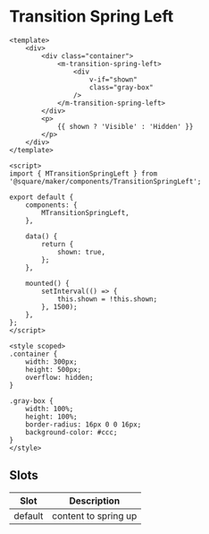 # Transition Spring Left

```vue
<template>
	<div>
		<div class="container">
			<m-transition-spring-left>
				<div
					v-if="shown"
					class="gray-box"
				/>
			</m-transition-spring-left>
		</div>
		<p>
			{{ shown ? 'Visible' : 'Hidden' }}
		</p>
	</div>
</template>

<script>
import { MTransitionSpringLeft } from '@square/maker/components/TransitionSpringLeft';

export default {
	components: {
		MTransitionSpringLeft,
	},

	data() {
		return {
			shown: true,
		};
	},

	mounted() {
		setInterval(() => {
			this.shown = !this.shown;
		}, 1500);
	},
};
</script>

<style scoped>
.container {
    width: 300px;
    height: 500px;
    overflow: hidden;
}

.gray-box {
    width: 100%;
    height: 100%;
    border-radius: 16px 0 0 16px;
    background-color: #ccc;
}
</style>
```

<!-- api-tables:start -->
## Slots

| Slot    | Description          |
| ------- | -------------------- |
| default | content to spring up |
<!-- api-tables:end -->
